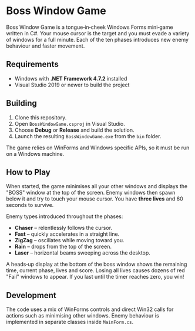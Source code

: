 # Boss Window Game

Boss Window Game is a tongue‑in‑cheek Windows Forms mini‑game written in C#.
Your mouse cursor is the target and you must evade a variety of windows for a
full minute. Each of the ten phases introduces new enemy behaviour and faster
movement.

## Requirements

- Windows with **.NET Framework 4.7.2** installed
- Visual Studio 2019 or newer to build the project

## Building

1. Clone this repository.
2. Open `BossWindowGame.csproj` in Visual Studio.
3. Choose **Debug** or **Release** and build the solution.
4. Launch the resulting `BossWindowGame.exe` from the `bin` folder.

The game relies on WinForms and Windows specific APIs, so it must be run on a
Windows machine.

## How to Play

When started, the game minimises all your other windows and displays the
"BOSS" window at the top of the screen. Enemy windows then spawn below it and
try to touch your mouse cursor. You have **three lives** and 60 seconds to
survive.

Enemy types introduced throughout the phases:

- **Chaser** – relentlessly follows the cursor.
- **Fast** – quickly accelerates in a straight line.
- **ZigZag** – oscillates while moving toward you.
- **Rain** – drops from the top of the screen.
- **Laser** – horizontal beams sweeping across the desktop.

A heads‑up display at the bottom of the boss window shows the remaining time,
current phase, lives and score. Losing all lives causes dozens of red "Fail"
windows to appear. If you last until the timer reaches zero, you win!

## Development

The code uses a mix of WinForms controls and direct Win32 calls for actions such
as minimising other windows. Enemy behaviour is implemented in separate classes
inside `MainForm.cs`.
